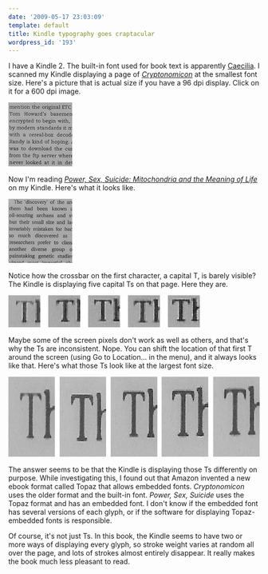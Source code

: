 ```yaml
---
date: '2009-05-17 23:03:09'
template: default
title: Kindle typography goes craptacular
wordpress_id: '193'
---
```




I have a Kindle 2.  The built-in font used for book text is apparently <a href="http://www.linotype.com/1313/pmncaecilia-family.html">Caecilia</a>.  I scanned my Kindle displaying a page of <a href='http://books.google.com/books?id=FUha9wJrSXMC'><i>Cryptonomicon</i></a> at the smallest font size.  Here's a picture that is actual size if you have a 96 dpi display.  Click on it for a 600 dpi image.

<a href="cryptonomicon-600-dpi.png"><img src="cryptonomicon-96-dpi.png" alt="96 dpi picture of Kindle displaying Cryptonomicon" title="cryptonomicon-96-dpi" width="128" height="128" class="size-full wp-image-194" /></a>

Now I'm reading <a href='http://books.google.com/books?id=gMOIt0qNcEMC'><i>Power, Sex, Suicide: Mitochondria and the Meaning of Life</i></a> on my Kindle.  Here's what it looks like.

<a href="sps-600-dpi.png"><img src="sps-96-dpi.png" alt="96 dpi image of Kindle displaying Sex, Power, Suicide" title="sps-96-dpi" width="128" height="128" class="size-full wp-image-202" /></a>

Notice how the crossbar on the first character, a capital T, is barely visible?  The Kindle is displaying five capital Ts on that page.  Here they are.

<a href="sps-t-600-dpi.png"><img src="sps-t-600-dpi.png" alt="600 dpi image of Kindle displaying capital Ts" title="sps-T-600-dpi" width="384" height="64" class="size-full wp-image-206" /></a>

Maybe some of the screen pixels don't work as well as others, and that's why the Ts are inconsistent.  Nope.  You can shift the location of that first T around the screen (using Go to Location... in the menu), and it always looks like that.  Here's what those Ts look like at the largest font size.

<div style='max-width: none; overflow-x: auto'><a href="sps-t-large-600-dpi.png"><img src="sps-t-large-600-dpi.png" alt="600 dpi image of Kindle displaying Ts at largest font size" title="sps-T-large-600-dpi" width="864" height="160" class="size-full wp-image-210" /></a></div>

The answer seems to be that the Kindle is displaying those Ts differently on purpose.  While investigating this, I found out that Amazon invented a new ebook format called Topaz that allows embedded fonts.  <i>Cryptonomicon</i> uses the older format and the built-in font.  <i>Power, Sex, Suicide</i> uses the Topaz format and has an embedded font.  I don't know if the embedded font has several versions of each glyph, or if the software for displaying Topaz-embedded fonts is responsible.

Of course, it's not just Ts.  In this book, the Kindle seems to have two or more ways of displaying every glyph, so stroke weight varies at random all over the page, and lots of strokes almost entirely disappear.  It really makes the book much less pleasant to read.

